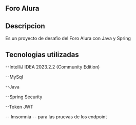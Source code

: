 ## Foro Alura
## Descripcion
Es un proyecto de desafio del Foro Alura con Java y Spring
## Tecnologias utilizadas
--IntelliJ IDEA 2023.2.2 (Community Edition)

--MySql

--Java

--Spring Security

--Token JWT

-- Imsomnia -- para las pruevas de los endpoint
